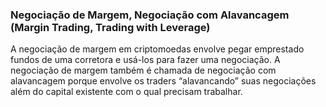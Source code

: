 ### Negociação de Margem, Negociação com Alavancagem (Margin Trading, Trading with Leverage)

A negociação de margem em criptomoedas envolve pegar emprestado fundos de uma corretora e usá-los para fazer uma negociação. A negociação de margem também é chamada de negociação com alavancagem porque envolve os traders “alavancando” suas negociações além do capital existente com o qual precisam trabalhar.